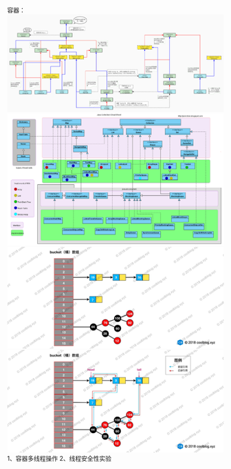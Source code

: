 容器：
![container.png](container.png)
![collection.png](collection.png)
![HashMap.png](HashMap.png)
![LinkedHashMap.png](LinkedHashMap.png)
1、容器多线程操作
2、线程安全性实验